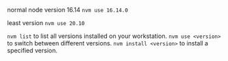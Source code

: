 

normal node version 16.14     `nvm use 16.14.0`

least version `nvm use 20.10`


`nvm list` to list all versions installed on your workstation.
`nvm use <version>` to switch between different versions.
`nvm install <version>` to install a specified version.